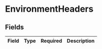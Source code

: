 # EnvironmentHeaders


## Fields

| Field       | Type        | Required    | Description |
| ----------- | ----------- | ----------- | ----------- |